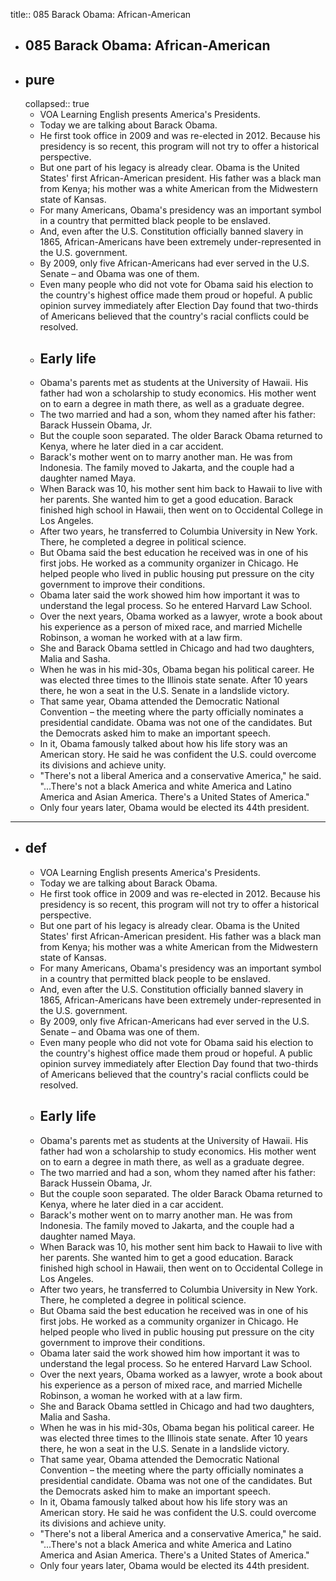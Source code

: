 title:: 085 Barack Obama: African-American

- ## 085 Barack Obama: African-American
- ## pure
  collapsed:: true
	- VOA Learning English presents America's Presidents.
	- Today we are talking about Barack Obama.
	- He first took office in 2009 and was re-elected in 2012. Because his presidency is so recent, this program will not try to offer a historical perspective.
	- But one part of his legacy is already clear. Obama is the United States' first African-American president. His father was a black man from Kenya; his mother was a white American from the Midwestern state of Kansas.
	- For many Americans, Obama's presidency was an important symbol in a country that permitted black people to be enslaved.
	- And, even after the U.S. Constitution officially banned slavery in 1865, African-Americans have been extremely under-represented in the U.S. government.
	- By 2009, only five African-Americans had ever served in the U.S. Senate – and Obama was one of them.
	- Even many people who did not vote for Obama said his election to the country's highest office made them proud or hopeful. A public opinion survey immediately after Election Day found that two-thirds of Americans believed that the country's racial conflicts could be resolved.
	- ## Early life
	- Obama's parents met as students at the University of Hawaii. His father had won a scholarship to study economics. His mother went on to earn a degree in math there, as well as a graduate degree.
	- The two married and had a son, whom they named after his father: Barack Hussein Obama, Jr.
	- But the couple soon separated. The older Barack Obama returned to Kenya, where he later died in a car accident.
	- Barack's mother went on to marry another man. He was from Indonesia. The family moved to Jakarta, and the couple had a daughter named Maya.
	- When Barack was 10, his mother sent him back to Hawaii to live with her parents. She wanted him to get a good education. Barack finished high school in Hawaii, then went on to Occidental College in Los Angeles.
	- After two years, he transferred to Columbia University in New York. There, he completed a degree in political science.
	- But Obama said the best education he received was in one of his first jobs. He worked as a community organizer in Chicago. He helped people who lived in public housing put pressure on the city government to improve their conditions.
	- Obama later said the work showed him how important it was to understand the legal process. So he entered Harvard Law School.
	- Over the next years, Obama worked as a lawyer, wrote a book about his experience as a person of mixed race, and married Michelle Robinson, a woman he worked with at a law firm.
	- She and Barack Obama settled in Chicago and had two daughters, Malia and Sasha.
	- When he was in his mid-30s, Obama began his political career. He was elected three times to the Illinois state senate. After 10 years there, he won a seat in the U.S. Senate in a landslide victory.
	- That same year, Obama attended the Democratic National Convention – the meeting where the party officially nominates a presidential candidate. Obama was not one of the candidates. But the Democrats asked him to make an important speech.
	- In it, Obama famously talked about how his life story was an American story. He said he was confident the U.S. could overcome its divisions and achieve unity.
	- "There's not a liberal America and a conservative America," he said. "...There's not a black America and white America and Latino America and Asian America. There's a United States of America."
	- Only four years later, Obama would be elected its 44th president.
- ---
- ## def
	- VOA Learning English presents America's Presidents.
	- Today we are talking about Barack Obama.
	- He first took office in 2009 and was re-elected in 2012. Because his presidency is so recent, this program will not try to offer a historical perspective.
	- But one part of his legacy is already clear. Obama is the United States' first African-American president. His father was a black man from Kenya; his mother was a white American from the Midwestern state of Kansas.
	- For many Americans, Obama's presidency was an important symbol in a country that permitted black people to be enslaved.
	- And, even after the U.S. Constitution officially banned slavery in 1865, African-Americans have been extremely under-represented in the U.S. government.
	- By 2009, only five African-Americans had ever served in the U.S. Senate – and Obama was one of them.
	- Even many people who did not vote for Obama said his election to the country's highest office made them proud or hopeful. A public opinion survey immediately after Election Day found that two-thirds of Americans believed that the country's racial conflicts could be resolved.
	- ## Early life
	- Obama's parents met as students at the University of Hawaii. His father had won a scholarship to study economics. His mother went on to earn a degree in math there, as well as a graduate degree.
	- The two married and had a son, whom they named after his father: Barack Hussein Obama, Jr.
	- But the couple soon separated. The older Barack Obama returned to Kenya, where he later died in a car accident.
	- Barack's mother went on to marry another man. He was from Indonesia. The family moved to Jakarta, and the couple had a daughter named Maya.
	- When Barack was 10, his mother sent him back to Hawaii to live with her parents. She wanted him to get a good education. Barack finished high school in Hawaii, then went on to Occidental College in Los Angeles.
	- After two years, he transferred to Columbia University in New York. There, he completed a degree in political science.
	- But Obama said the best education he received was in one of his first jobs. He worked as a community organizer in Chicago. He helped people who lived in public housing put pressure on the city government to improve their conditions.
	- Obama later said the work showed him how important it was to understand the legal process. So he entered Harvard Law School.
	- Over the next years, Obama worked as a lawyer, wrote a book about his experience as a person of mixed race, and married Michelle Robinson, a woman he worked with at a law firm.
	- She and Barack Obama settled in Chicago and had two daughters, Malia and Sasha.
	- When he was in his mid-30s, Obama began his political career. He was elected three times to the Illinois state senate. After 10 years there, he won a seat in the U.S. Senate in a landslide victory.
	- That same year, Obama attended the Democratic National Convention – the meeting where the party officially nominates a presidential candidate. Obama was not one of the candidates. But the Democrats asked him to make an important speech.
	- In it, Obama famously talked about how his life story was an American story. He said he was confident the U.S. could overcome its divisions and achieve unity.
	- "There's not a liberal America and a conservative America," he said. "...There's not a black America and white America and Latino America and Asian America. There's a United States of America."
	- Only four years later, Obama would be elected its 44th president.